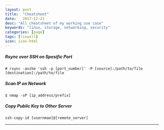 ```yaml
---
layout: post
title:  "Cheatsheet"
date:   2017-12-21
desc: "All cheatsheet of my working use case"
keywords: "linux, storage, networking, security"
categories: [page]
tags: [linuxll]
icon: icon-html
---
```


##### Rsync over SSH on Spesific Port

```
# rsync -avzhe 'ssh -p [port_number]' -P [source]:/path/to/file [destination]:/path/to/file
```


##### Scan IP on Network

```
$ nmap -sP [ip_address/prefix]
```
##### Copy Public Key to Other Server

```
ssh-copy-id [usernmae]@[remote_server]
```
---

